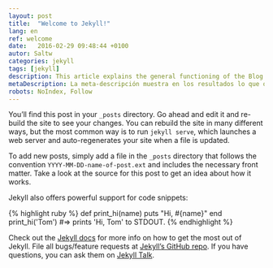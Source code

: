 ```yaml
---
layout: post
title:  "Welcome to Jekyll!"
lang: en
ref: welcome
date:   2016-02-29 09:48:44 +0100
autor: Saltw
categories: jekyll
tags: [jekyll]
description: This article explains the general functioning of the Blog and how to start publishing your articles on your website, as well as the links to the general documentation and the help pages.
metaDescription: La meta-descripción muestra en los resultados lo que ofreces y da motivos al usuario para visitar tu página. Haz este texto persuasivo, sin falsear ni exagerar.
robots: NoIndex, Follow
---
```


You’ll find this post in your `_posts` directory. Go ahead and edit it and re-build the site to see your changes. You can rebuild the site in many different ways, but the most common way is to run `jekyll serve`, which launches a web server and auto-regenerates your site when a file is updated.

To add new posts, simply add a file in the `_posts` directory that follows the convention `YYYY-MM-DD-name-of-post.ext` and includes the necessary front matter. Take a look at the source for this post to get an idea about how it works.

Jekyll also offers powerful support for code snippets:

{% highlight ruby %}
def print_hi(name)
  puts "Hi, #{name}"
end
print_hi('Tom')
#=> prints 'Hi, Tom' to STDOUT.
{% endhighlight %}

Check out the [Jekyll docs][jekyll-docs] for more info on how to get the most out of Jekyll. File all bugs/feature requests at [Jekyll’s GitHub repo][jekyll-gh]. If you have questions, you can ask them on [Jekyll Talk][jekyll-talk].

[jekyll-docs]: http://jekyllrb.com/docs/home
[jekyll-gh]:   https://github.com/jekyll/jekyll
[jekyll-talk]: https://talk.jekyllrb.com/
